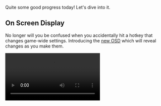 Quite some good progress today! Let's dive into it.

## On Screen Display

No longer will you be confused when you accidentally hit a hotkey that changes game-wide settings. Introducing the [new OSD](https://github.com/ppy/osu/pull/759) which will reveal changes as you make them.

<video src="//puu.sh/zPnvU/994b28d088.mp4" controls />

Currently this is for game-wide settings (resolution, screen mode, frame limiter, audio device, debug console) but going forward the same interface will be used during gameplay to let you know when things like mouse buttons have been disabled, scroll speeds have changed, etc.

## Mania doesn't crash any more!

smoogipooo has been [hard at work](https://github.com/ppy/osu/pull/738) on mania, to the point it now displays maps to some extent. Note that it is not yet playable, but you can pretend to play at least. Also Ctrl +/- are available to change the scroll speed.

Design isn't final, colours aren't final, all the usual disclaimers. There will be a more detailed post with visuals once we're happy with it, but you can go check it out by loading a mania map if you wish to do so.

## new.ppy.sh is no more

Thanks to a lot of hard work from the web team, we are making good progress on the new version of the website to the point we're happy to announce that the domains have been merged. You should be automatically redirected from the new subdomain to the main one if you have been using it until now.

Going forward, we will be switching pages on one at a time as they are ready to be used. You can always manually make the switch (though some pages are not yet available) by using [this link](https://osu.ppy.sh/home) or just visiting new.ppy.sh (it'll redirect you over).

## Other things

- Gameplay pauses when the osu! window loses focus [#762](https://github.com/ppy/osu/pull/762).
- Fix for skip button also seeking when watching a replay [#762](https://github.com/ppy/osu/pull/762).
- Fix duplicate channels being created on connection loss [#764](https://github.com/ppy/osu/pull/764).
- Improve the appearance of chat tabs when transitions from active to inactive [#761](https://github.com/ppy/osu/pull/761).
- Fix requesting too many chat messages on initial connect (and sometimes the wrong ones) [#760](https://github.com/ppy/osu/pull/760).
- Fixed hover states not getting updates until the mouse is moved. This was visible on the osu! logo at the main menu if you clicked it without moving your mouse (it would remain in a hovered state) [#715](https://github.com/ppy/osu-framework/pull/715).
- Add transform helpers for manipulation specifically of width or height [#717](https://github.com/ppy/osu-framework/pull/717).

## New release available

2017.516.0 is now available from [github releases](https://github.com/ppy/osu/releases/tag/v2017.516.0) (or via auto-update if you already have lazer installed)!